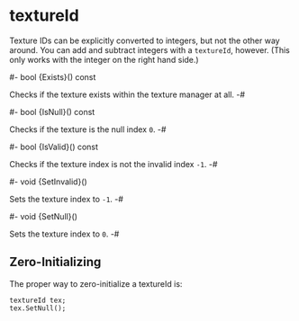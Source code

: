 # textureId

<!-- api-definition -->
Texture IDs can be explicitly converted to integers, but not the other
way around. You can add and subtract integers with a `textureId`,
however. (This only works with the integer on the right hand side.)

<!-- api-instance-methods -->
#-
bool {Exists}() const

Checks if the texture exists within the texture manager at all.
-#

#-
bool {IsNull}() const

Checks if the texture is the null index `0`.
-#

#-
bool {IsValid}() const

Checks if the texture index is not the invalid index `-1`.
-#

#-
void {SetInvalid}()

Sets the texture index to `-1`.
-#

#-
void {SetNull}()

Sets the texture index to `0`.
-#

<!-- api-footer -->
## Zero-Initializing

The proper way to zero-initialize a textureId is:

```
textureId tex;
tex.SetNull();
```
